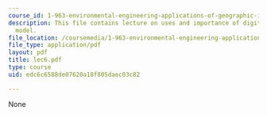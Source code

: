 ```yaml
---
course_id: 1-963-environmental-engineering-applications-of-geographic-information-systems-fall-2004
description: This file contains lecture on uses and importance of digital elevation
  model.
file_location: /coursemedia/1-963-environmental-engineering-applications-of-geographic-information-systems-fall-2004/edc6c6588de07620a18f805daec03c82_lec6.pdf
file_type: application/pdf
layout: pdf
title: lec6.pdf
type: course
uid: edc6c6588de07620a18f805daec03c82

---
```

None